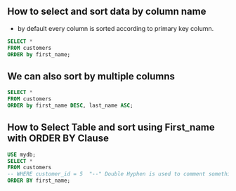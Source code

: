 ## How to select and sort data by column name

 - by default every column is sorted according to primary key column.
 ```sql
 SELECT *  
 FROM customers 
 ORDER by first_name;
 ``` 
## We can also sort by multiple columns
 
 ```sql
 SELECT * 
 FROM customers 
 ORDER by first_name DESC, last_name ASC;
 ```

## How to Select Table and sort using First_name with ORDER BY Clause

 ```sql
 USE mydb;
 SELECT * 
 FROM customers
 -- WHERE customer_id = 5  "--" Double Hyphen is used to comment something.
 ORDER BY first_name;
 ```

 

